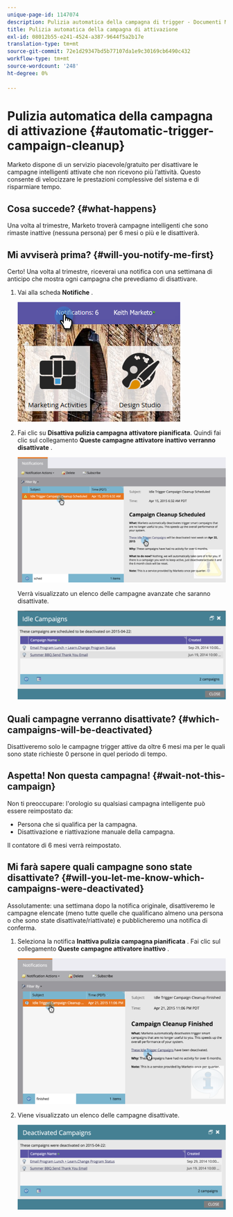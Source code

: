 ```yaml
---
unique-page-id: 1147074
description: Pulizia automatica della campagna di trigger - Documenti Marketo - Documentazione del prodotto
title: Pulizia automatica della campagna di attivazione
exl-id: 08012b55-e241-4524-a387-9644f5a2b17e
translation-type: tm+mt
source-git-commit: 72e1d29347bd5b77107da1e9c30169cb6490c432
workflow-type: tm+mt
source-wordcount: '248'
ht-degree: 0%

---
```


# Pulizia automatica della campagna di attivazione {#automatic-trigger-campaign-cleanup}

Marketo dispone di un servizio piacevole/gratuito per disattivare le campagne intelligenti attivate che non ricevono più l’attività. Questo consente di velocizzare le prestazioni complessive del sistema e di risparmiare tempo.

## Cosa succede? {#what-happens}

Una volta al trimestre, Marketo troverà campagne intelligenti che sono rimaste inattive (nessuna persona) per 6 mesi o più e le disattiverà.

## Mi avviserà prima? {#will-you-notify-me-first}

Certo! Una volta al trimestre, riceverai una notifica con una settimana di anticipo che mostra ogni campagna che prevediamo di disattivare.

1. Vai alla scheda **Notifiche** .

   ![](assets/notifications.png)

1. Fai clic su **Disattiva pulizia campagna attivatore pianificata**. Quindi fai clic sul collegamento **Queste campagne attivatore inattivo verranno disattivate** .

   ![](assets/image2015-4-27-20-3a48-3a35.png)

   Verrà visualizzato un elenco delle campagne avanzate che saranno disattivate.

   ![](assets/image2015-4-27-20-3a35-3a29.png)

## Quali campagne verranno disattivate? {#which-campaigns-will-be-deactivated}

Disattiveremo solo le campagne trigger attive da oltre 6 mesi ma per le quali sono state richieste 0 persone in quel periodo di tempo.

## Aspetta! Non questa campagna! {#wait-not-this-campaign}

Non ti preoccupare: l&#39;orologio su qualsiasi campagna intelligente può essere reimpostato da:

* Persona che si qualifica per la campagna.
* Disattivazione e riattivazione manuale della campagna.

Il contatore di 6 mesi verrà reimpostato.

## Mi farà sapere quali campagne sono state disattivate? {#will-you-let-me-know-which-campaigns-were-deactivated}

Assolutamente: una settimana dopo la notifica originale, disattiveremo le campagne elencate (meno tutte quelle che qualificano almeno una persona o che sono state disattivate/riattivate) e pubblicheremo una notifica di conferma.

1. Seleziona la notifica **Inattiva pulizia campagna pianificata** . Fai clic sul collegamento **Queste campagne attivatore inattivo** .

   ![](assets/image2015-4-27-20-3a56-3a41.png)

1. Viene visualizzato un elenco delle campagne disattivate.

   ![](assets/image2015-4-27-20-3a58-3a38.png)
